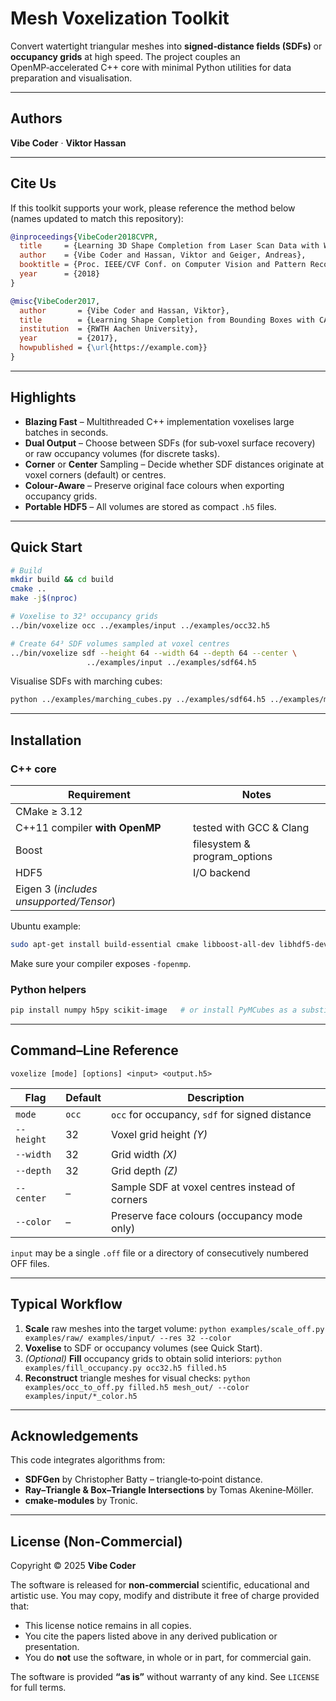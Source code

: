# Mesh Voxelization Toolkit

Convert watertight triangular meshes into **signed‑distance fields (SDFs)** or **occupancy grids** at high speed. The project couples an OpenMP‑accelerated C++ core with minimal Python utilities for data preparation and visualisation.

---

## Authors

**Vibe Coder** · **Viktor Hassan**

---

## Cite Us

If this toolkit supports your work, please reference the method below (names updated to match this repository):

```bibtex
@inproceedings{VibeCoder2018CVPR,
  title     = {Learning 3D Shape Completion from Laser Scan Data with Weak Supervision},
  author    = {Vibe Coder and Hassan, Viktor and Geiger, Andreas},
  booktitle = {Proc. IEEE/CVF Conf. on Computer Vision and Pattern Recognition (CVPR)},
  year      = {2018}
}

@misc{VibeCoder2017,
  author       = {Vibe Coder and Hassan, Viktor},
  title        = {Learning Shape Completion from Bounding Boxes with CAD Shape Priors},
  institution  = {RWTH Aachen University},
  year         = {2017},
  howpublished = {\url{https://example.com}}
}
```

---

## Highlights

* **Blazing Fast** – Multithreaded C++ implementation voxelises large batches in seconds.
* **Dual Output** – Choose between SDFs (for sub‑voxel surface recovery) or raw occupancy volumes (for discrete tasks).
* **Corner** or **Center** Sampling – Decide whether SDF distances originate at voxel corners (default) or centres.
* **Colour‑Aware** – Preserve original face colours when exporting occupancy grids.
* **Portable HDF5** – All volumes are stored as compact `.h5` files.

---

## Quick Start

```bash
# Build
mkdir build && cd build
cmake ..
make -j$(nproc)

# Voxelise to 32³ occupancy grids
../bin/voxelize occ ../examples/input ../examples/occ32.h5

# Create 64³ SDF volumes sampled at voxel centres
../bin/voxelize sdf --height 64 --width 64 --depth 64 --center \
                 ../examples/input ../examples/sdf64.h5
```

Visualise SDFs with marching cubes:

```bash
python ../examples/marching_cubes.py ../examples/sdf64.h5 ../examples/mesh_out/
```

---

## Installation

### C++ core

| Requirement                             | Notes                         |
| --------------------------------------- | ----------------------------- |
| CMake ≥ 3.12                            |                               |
| C++11 compiler **with OpenMP**          | tested with GCC & Clang       |
| Boost                                   | filesystem & program\_options |
| HDF5                                    | I/O backend                   |
| Eigen 3 (*includes unsupported/Tensor*) |                               |

Ubuntu example:

```bash
sudo apt-get install build-essential cmake libboost-all-dev libhdf5-dev libeigen3-dev
```

Make sure your compiler exposes `-fopenmp`.

### Python helpers

```bash
pip install numpy h5py scikit-image   # or install PyMCubes as a substitute for scikit-image
```

---

## Command–Line Reference

`voxelize [mode] [options] <input> <output.h5>`

| Flag       | Default | Description                                    |
| ---------- | ------- | ---------------------------------------------- |
| `mode`     | `occ`   | `occ` for occupancy, `sdf` for signed distance |
| `--height` | 32      | Voxel grid height *(Y)*                        |
| `--width`  | 32      | Grid width *(X)*                               |
| `--depth`  | 32      | Grid depth *(Z)*                               |
| `--center` | –       | Sample SDF at voxel centres instead of corners |
| `--color`  | –       | Preserve face colours (occupancy mode only)    |

`input` may be a single `.off` file or a directory of consecutively numbered OFF files.

---

## Typical Workflow

1. **Scale** raw meshes into the target volume:
   `python examples/scale_off.py examples/raw/ examples/input/ --res 32 --color`
2. **Voxelise** to SDF or occupancy volumes (see Quick Start).
3. *(Optional)* **Fill** occupancy grids to obtain solid interiors:
   `python examples/fill_occupancy.py occ32.h5 filled.h5`
4. **Reconstruct** triangle meshes for visual checks:
   `python examples/occ_to_off.py filled.h5 mesh_out/ --color examples/input/*_color.h5`

---

## Acknowledgements

This code integrates algorithms from:

* **SDFGen** by Christopher Batty – triangle‑to‑point distance.
* **Ray–Triangle & Box–Triangle Intersections** by Tomas Akenine‑Möller.
* **cmake‑modules** by Tronic.

---

## License (Non‑Commercial)

Copyright © 2025 **Vibe Coder**

The software is released for **non‑commercial** scientific, educational and artistic use. You may copy, modify and distribute it free of charge provided that:

* This license notice remains in all copies.
* You cite the papers listed above in any derived publication or presentation.
* You do **not** use the software, in whole or in part, for commercial gain.

The software is provided **“as is”** without warranty of any kind. See `LICENSE` for full terms.
